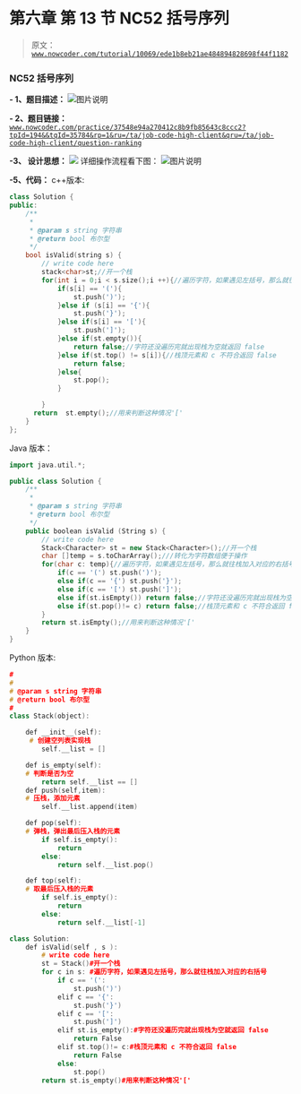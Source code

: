 # 第六章 第 13 节 NC52 括号序列

> 原文：[`www.nowcoder.com/tutorial/10069/ede1b8eb21ae484894828698f44f1182`](https://www.nowcoder.com/tutorial/10069/ede1b8eb21ae484894828698f44f1182)

### NC52 括号序列

**- 1、题目描述：**
![图片说明](img/ad6e809aad333e79ec27c4bd553f08a1.png "图片标题")

**- 2、题目链接：**
[`www.nowcoder.com/practice/37548e94a270412c8b9fb85643c8ccc2?tpId=194&&tqId=35784&rp=1&ru=/ta/job-code-high-client&qru=/ta/job-code-high-client/question-ranking`](https://www.nowcoder.com/practice/37548e94a270412c8b9fb85643c8ccc2?tpId=194&&tqId=35784&rp=1&ru=/ta/job-code-high-client&qru=/ta/job-code-high-client/question-ranking)

**-3、 设计思想：**
![  ](img/b1c66a83ce9238457af5adbfe7ce03a1.png "图片标题")
详细操作流程看下图：
![图片说明](img/8cfeb3a82603ee868999892d09ab5c94.png "图片标题")

**-5、代码：**
c++版本:

```cpp
class Solution {
public:
    /**
     * 
     * @param s string 字符串 
     * @return bool 布尔型
     */
    bool isValid(string s) {
        // write code here
        stack<char>st;//开一个栈
        for(int i = 0;i < s.size();i ++){//遍历字符，如果遇见左括号，那么就往栈加入对应的右括号
            if(s[i] == '('){
                st.push(')');
            }else if (s[i] == '{'){
                st.push('}');
            }else if(s[i] == '['){
                st.push(']');
            }else if(st.empty()){
                return false;//字符还没遍历完就出现栈为空就返回 false
            }else if(st.top() != s[i]){//栈顶元素和 c 不符合返回 false
                return false;
            }else{
                st.pop();
            }

        }
      return  st.empty();//用来判断这种情况'['
    }
};

```

Java 版本：

```cpp
import java.util.*;

public class Solution {
    /**
     * 
     * @param s string 字符串 
     * @return bool 布尔型
     */
    public boolean isValid (String s) {
        // write code here
        Stack<Character> st = new Stack<Character>();//开一个栈
        char []temp = s.toCharArray();///转化为字符数组便于操作
        for(char c: temp){//遍历字符，如果遇见左括号，那么就往栈加入对应的右括号
            if(c == '(') st.push(')');
            else if(c == '{') st.push('}');
            else if(c == '[') st.push(']');
            else if(st.isEmpty()) return false;//字符还没遍历完就出现栈为空就返回 false
            else if(st.pop()!= c) return false;//栈顶元素和 c 不符合返回 false
        }
        return st.isEmpty();//用来判断这种情况'['
    }
}
```

Python 版本:

```cpp
#
# 
# @param s string 字符串 
# @return bool 布尔型
#
class Stack(object):

    def __init__(self):
     # 创建空列表实现栈
        self.__list = []

    def is_empty(self):
    # 判断是否为空
        return self.__list == []
    def push(self,item):
    # 压栈，添加元素
        self.__list.append(item)

    def pop(self):
    # 弹栈，弹出最后压入栈的元素
        if self.is_empty():
            return 
        else:
            return self.__list.pop()

    def top(self): 
    # 取最后压入栈的元素
        if self.is_empty():
            return
        else:
            return self.__list[-1]

class Solution:
    def isValid(self , s ):
        # write code here
        st = Stack()#开一个栈
        for c in s: #遍历字符，如果遇见左括号，那么就往栈加入对应的右括号
            if c == '(':
                st.push(')')
            elif c == '{':
                st.push('}')
            elif c == '[':
                st.push(']')
            elif st.is_empty():#字符还没遍历完就出现栈为空就返回 false
                return False
            elif st.top()!= c:#栈顶元素和 c 不符合返回 false
                return False
            else:
                st.pop()
        return st.is_empty()#用来判断这种情况'['
```